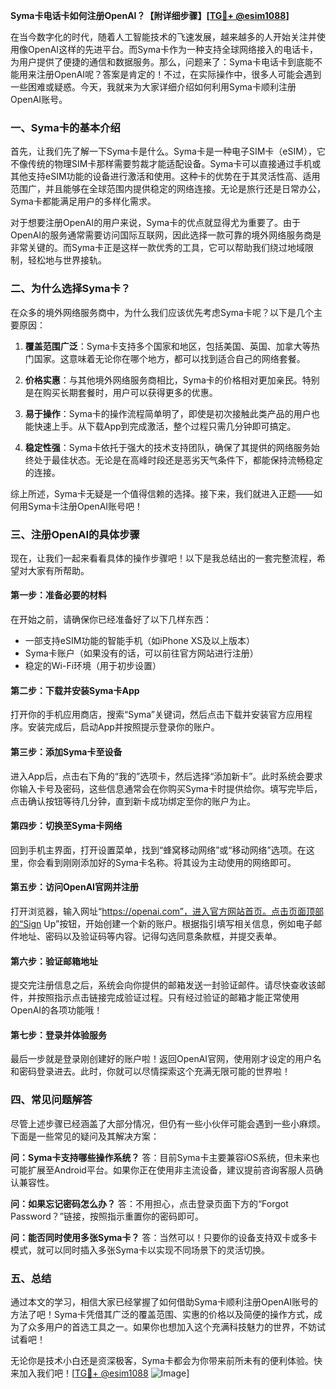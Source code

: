 **Syma卡电话卡如何注册OpenAI？【附详细步骤】[[TG💪+ @esim1088](https://t.me/s/esim1088)]**

在当今数字化的时代，随着人工智能技术的飞速发展，越来越多的人开始关注并使用像OpenAI这样的先进平台。而Syma卡作为一种支持全球网络接入的电话卡，为用户提供了便捷的通信和数据服务。那么，问题来了：Syma卡电话卡到底能不能用来注册OpenAI呢？答案是肯定的！不过，在实际操作中，很多人可能会遇到一些困难或疑惑。今天，我就来为大家详细介绍如何利用Syma卡顺利注册OpenAI账号。

### 一、Syma卡的基本介绍

首先，让我们先了解一下Syma卡是什么。Syma卡是一种电子SIM卡（eSIM），它不像传统的物理SIM卡那样需要剪裁才能适配设备。Syma卡可以直接通过手机或其他支持eSIM功能的设备进行激活和使用。这种卡的优势在于其灵活性高、适用范围广，并且能够在全球范围内提供稳定的网络连接。无论是旅行还是日常办公，Syma卡都能满足用户的多样化需求。

对于想要注册OpenAI的用户来说，Syma卡的优点就显得尤为重要了。由于OpenAI的服务通常需要访问国际互联网，因此选择一款可靠的境外网络服务商是非常关键的。而Syma卡正是这样一款优秀的工具，它可以帮助我们绕过地域限制，轻松地与世界接轨。

### 二、为什么选择Syma卡？

在众多的境外网络服务商中，为什么我们应该优先考虑Syma卡呢？以下是几个主要原因：

1. **覆盖范围广泛**：Syma卡支持多个国家和地区，包括美国、英国、加拿大等热门国家。这意味着无论你在哪个地方，都可以找到适合自己的网络套餐。
   
2. **价格实惠**：与其他境外网络服务商相比，Syma卡的价格相对更加亲民。特别是在购买长期套餐时，用户可以获得更多的优惠。
   
3. **易于操作**：Syma卡的操作流程简单明了，即使是初次接触此类产品的用户也能快速上手。从下载App到完成激活，整个过程只需几分钟即可搞定。

4. **稳定性强**：Syma卡依托于强大的技术支持团队，确保了其提供的网络服务始终处于最佳状态。无论是在高峰时段还是恶劣天气条件下，都能保持流畅稳定的连接。

综上所述，Syma卡无疑是一个值得信赖的选择。接下来，我们就进入正题——如何用Syma卡注册OpenAI账号吧！

### 三、注册OpenAI的具体步骤

现在，让我们一起来看看具体的操作步骤吧！以下是我总结出的一套完整流程，希望对大家有所帮助。

#### 第一步：准备必要的材料

在开始之前，请确保你已经准备好了以下几样东西：
- 一部支持eSIM功能的智能手机（如iPhone XS及以上版本）
- Syma卡账户（如果没有的话，可以前往官方网站进行注册）
- 稳定的Wi-Fi环境（用于初步设置）

#### 第二步：下载并安装Syma卡App

打开你的手机应用商店，搜索“Syma”关键词，然后点击下载并安装官方应用程序。安装完成后，启动App并按照提示登录你的账户。

#### 第三步：添加Syma卡至设备

进入App后，点击右下角的“我的”选项卡，然后选择“添加新卡”。此时系统会要求你输入卡号及密码，这些信息通常会在你购买Syma卡时提供给你。填写完毕后，点击确认按钮等待几分钟，直到新卡成功绑定至你的账户为止。

#### 第四步：切换至Syma卡网络

回到手机主界面，打开设置菜单，找到“蜂窝移动网络”或“移动网络”选项。在这里，你会看到刚刚添加好的Syma卡名称。将其设为主动使用的网络即可。

#### 第五步：访问OpenAI官网并注册

打开浏览器，输入网址“https://openai.com”，进入官方网站首页。点击页面顶部的“Sign Up”按钮，开始创建一个新的账户。根据指引填写相关信息，例如电子邮件地址、密码以及验证码等内容。记得勾选同意条款框，并提交表单。

#### 第六步：验证邮箱地址

提交完注册信息之后，系统会向你提供的邮箱发送一封验证邮件。请尽快查收该邮件，并按照指示点击链接完成验证过程。只有经过验证的邮箱才能正常使用OpenAI的各项功能哦！

#### 第七步：登录并体验服务

最后一步就是登录刚创建好的账户啦！返回OpenAI官网，使用刚才设定的用户名和密码登录进去。此时，你就可以尽情探索这个充满无限可能的世界啦！

### 四、常见问题解答

尽管上述步骤已经涵盖了大部分情况，但仍有一些小伙伴可能会遇到一些小麻烦。下面是一些常见的疑问及其解决方案：

**问：Syma卡支持哪些操作系统？**
答：目前Syma卡主要兼容iOS系统，但未来也可能扩展至Android平台。如果你正在使用非主流设备，建议提前咨询客服人员确认兼容性。

**问：如果忘记密码怎么办？**
答：不用担心，点击登录页面下方的“Forgot Password？”链接，按照指示重置你的密码即可。

**问：能否同时使用多张Syma卡？**
答：当然可以！只要你的设备支持双卡或多卡模式，就可以同时插入多张Syma卡以实现不同场景下的灵活切换。

### 五、总结

通过本文的学习，相信大家已经掌握了如何借助Syma卡顺利注册OpenAI账号的方法了吧！Syma卡凭借其广泛的覆盖范围、实惠的价格以及简便的操作方式，成为了众多用户的首选工具之一。如果你也想加入这个充满科技魅力的世界，不妨试试看吧！

无论你是技术小白还是资深极客，Syma卡都会为你带来前所未有的便利体验。快来加入我们吧！[[TG💪+ @esim1088](https://t.me/s/esim1088) ![Image](https://i.postimg.cc/4NQfJmqS/Snipaste-2025-05-13-00-14-12.png)]